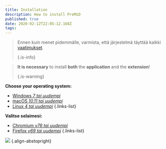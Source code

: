 ```yaml
---
title: Installation
description: How to install PreMiD
published: true
date: 2020-02-12T22:05:12.168Z
tags:
---
```


> Ennen kuin menet pidemmälle, varmista, että järjestelmä täyttää kaikki [vaatimukset](/install/requirements). 
> 
> {.is-info}

> **It is necessary** to install **both** the **application** and the **extension**! 
> 
> {.is-warning}

**Choose your operating system:**
- [Windows *7 tai uudempi*](/install/windows)
- [macOS *10.11 tai uudempi*](/install/macos)
- [Linux *4 tai uudempi*](/install/linux)
{.links-list}

**Valitse selaimesi:**
- [Chromium *v76 tai uudempi*](/install/chromium)
- [Firefox *v69 tai uudempi*](/install/firefox)
{.links-list}

![](https://a.icons8.com/ajlQdsfa/FZhYWV/svg.svg) {.align-abstopright}